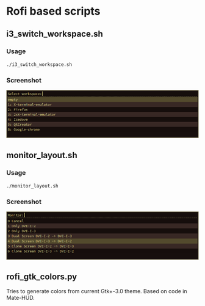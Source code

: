 # Rofi based scripts


## i3_switch_workspace.sh

### Usage

```bash
./i3_switch_workspace.sh
```
### Screenshot

![I3 Workspace Switcher](i3_switch_workspace.png)

## monitor_layout.sh

### Usage

```bash
./monitor_layout.sh
```
### Screenshot

![Monitor Layout](monitor_layout.png)

## rofi_gtk_colors.py

Tries to generate colors from current Gtk+-3.0 theme.
Based on code in Mate-HUD.
